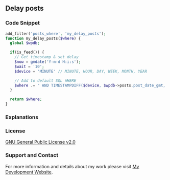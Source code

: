 ## Delay posts

### Code Snippet

```php
add_filter('posts_where', 'my_delay_posts');
function my_delay_posts($where) {
  global $wpdb;

  if(is_feed()) {
    // Get timestamp & set delay
    $now = gmdate('Y-m-d H:i:s');
    $wait = '10';
    $device = 'MINUTE' // MINUTE, HOUR, DAY, WEEK, MONTH, YEAR

    // Add to default SQL WHERE
    $where .= " AND TIMESTAMPDIFF($device, $wpdb->posts.post_date_gmt, '$now') > $wait ";
  }

  return $where;
}
```
### Explanations

### License

[GNU General Public License v2.0](https://github.com/dedewiweka/snippets/blob/main/LICENSE)

### Support and Contact

For more information and details about my work please visit [My Development Website](https://dede.wiweka.com/development).